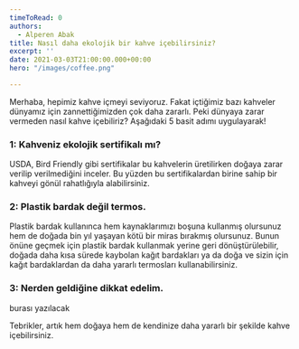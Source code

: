 ```yaml
---
timeToRead: 0
authors:
  - Alperen Abak
title: Nasıl daha ekolojik bir kahve içebilirsiniz?
excerpt: ''
date: 2021-03-03T21:00:00.000+00:00
hero: "/images/coffee.png"

---
```

Merhaba, hepimiz kahve içmeyi seviyoruz. Fakat içtiğimiz bazı kahveler dünyamız için zannettiğimizden çok daha zararlı. Peki dünyaya zarar vermeden nasıl kahve içebiliriz? Aşağıdaki 5 basit adımı uygulayarak!

### 1: Kahveniz ekolojik sertifikalı mı?

USDA, Bird Friendly gibi sertifikalar bu kahvelerin üretilirken doğaya zarar verilip verilmediğini inceler. Bu yüzden bu sertifikalardan birine sahip bir kahveyi gönül rahatlığıyla alabilirsiniz.

### 2: Plastik bardak değil termos. 

Plastik bardak kullanınca hem kaynaklarımızı boşuna kullanmış olursunuz hem de doğada bin yıl yaşayan kötü bir miras bırakmış olursunuz. Bunun önüne geçmek için plastik bardak kullanmak yerine geri dönüştürülebilir, doğada daha kısa sürede kaybolan kağıt bardakları ya da doğa ve sizin için kağıt bardaklardan da daha yararlı termosları kullanabilirsiniz.

### 3: Nerden geldiğine dikkat edelim.

burası yazılacak

Tebrikler, artık hem doğaya hem de kendinize daha yararlı bir şekilde kahve içebilirsiniz.
